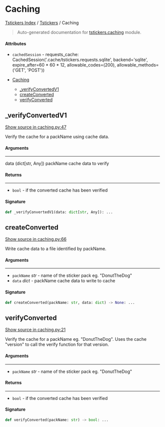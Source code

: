 # Caching

[Tstickers Index](../README.md#tstickers-index) / [Tstickers](./index.md#tstickers) / Caching

> Auto-generated documentation for [tstickers.caching](../../../tstickers/caching.py) module.

#### Attributes

- `cachedSession` - requests_cache: CachedSession('.cache/tstickers.requests.sqlite', backend='sqlite', expire_after=60 * 60 * 12, allowable_codes=(200), allowable_methods=('GET', 'POST'))


- [Caching](#caching)
  - [_verifyConvertedV1](#_verifyconvertedv1)
  - [createConverted](#createconverted)
  - [verifyConverted](#verifyconverted)

## _verifyConvertedV1

[Show source in caching.py:47](../../../tstickers/caching.py#L47)

Verify the cache for a packName using cache data.

#### Arguments

----
 data (dict[str, Any]) packName cache data to verify

#### Returns

-------
 - `bool` - if the converted cache has been verified

#### Signature

```python
def _verifyConvertedV1(data: dict[str, Any]): ...
```



## createConverted

[Show source in caching.py:66](../../../tstickers/caching.py#L66)

Write cache data to a file identified by packName.

#### Arguments

----
 - `packName` *str* - name of the sticker pack eg. "DonutTheDog"
 - `data` *dict* - packName cache data to write to cache

#### Signature

```python
def createConverted(packName: str, data: dict) -> None: ...
```



## verifyConverted

[Show source in caching.py:21](../../../tstickers/caching.py#L21)

Verify the cache for a packName eg. "DonutTheDog". Uses the cache "version"
to call the verify function for that version.

#### Arguments

----
 - `packName` *str* - name of the sticker pack eg. "DonutTheDog"

#### Returns

-------
 - `bool` - if the converted cache has been verified

#### Signature

```python
def verifyConverted(packName: str) -> bool: ...
```